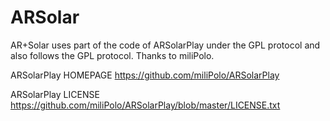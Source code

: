# ARSolar

AR+Solar uses part of the code of ARSolarPlay under the GPL protocol and also follows the GPL protocol.
Thanks to miliPolo.

ARSolarPlay HOMEPAGE
https://github.com/miliPolo/ARSolarPlay

ARSolarPlay LICENSE
https://github.com/miliPolo/ARSolarPlay/blob/master/LICENSE.txt
